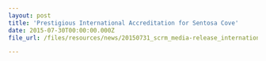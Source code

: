 ```yaml
---
layout: post
title: 'Prestigious International Accreditation for Sentosa Cove'
date: 2015-07-30T00:00:00.000Z
file_url: /files/resources/news/20150731_scrm_media-release_international_accreditation_for_sentosa_cove.pdf

---
```

